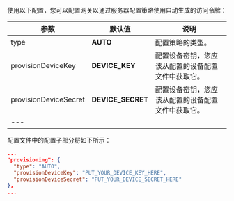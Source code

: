 使用以下配置，您可以配置网关以通过服务器配置策略使用自动生成的访问令牌：

| **参数** | **默认值** | **说明** |
|---|---|---|
| type | **AUTO** | 配置策略的类型。 |
| provisionDeviceKey | **DEVICE_KEY** | 配置设备密钥，您应该从配置的设备配置文件中获取它。 |
| provisionDeviceSecret | **DEVICE_SECRET** | 配置设备密钥，您应该从配置的设备配置文件中获取它。 |
| --- | | |

配置文件中的配置子部分将如下所示：
```json
...
"provisioning": {
  "type": "AUTO",
  "provisionDeviceKey": "PUT_YOUR_DEVICE_KEY_HERE",
  "provisionDeviceSecret": "PUT_YOUR_DEVICE_SECRET_HERE"
},
...
```